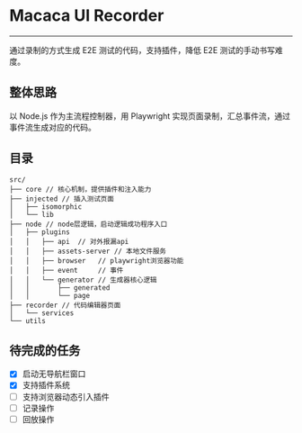 # Macaca UI Recorder

---

通过录制的方式生成 E2E 测试的代码，支持插件，降低 E2E 测试的手动书写难度。

## 整体思路

以 Node.js 作为主流程控制器，用 Playwright 实现页面录制，汇总事件流，通过事件流生成对应的代码。

## 目录

```
src/
├── core // 核心机制，提供插件和注入能力
├── injected // 插入测试页面
│   ├── isomorphic
│   └── lib
├── node // node层逻辑，启动逻辑成功程序入口
│   ├── plugins
│   │   ├── api  // 对外报漏api
│   │   ├── assets-server // 本地文件服务
│   │   ├── browser   // playwright浏览器功能
│   │   ├── event     // 事件
│   │   └── generator // 生成器核心逻辑
│   │       ├── generated
│   │       └── page
├── recorder // 代码编辑器页面
│   └── services
└── utils
```

## 待完成的任务

- [x] 启动无导航栏窗口
- [x] 支持插件系统
- [ ] 支持浏览器动态引入插件
- [ ] 记录操作
- [ ] 回放操作
